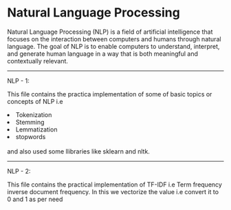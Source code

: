 # Natural Language Processing

Natural Language Processing (NLP) is a field of artificial intelligence that focuses on the interaction between computers and humans through natural language. The goal of NLP is to enable computers to understand, interpret, and generate human language in a way that is both meaningful and contextually relevant. 
<hr>
NLP - 1:

This file contains the practica implementation of some of basic topics or concepts of NLP i.e 

<li>Tokenization</li>
<li>Stemming</li>
<li>Lemmatization</li>
<li>stopwords</li>
<br>
and also used some llibraries like sklearn and nltk.
<br>
<hr>

NLP - 2:

This file contains the practical implementation of TF-IDF i.e Term frequency inverse document frequency.
In this we vectorize the value i.e convert it to 0 and 1 as per need

